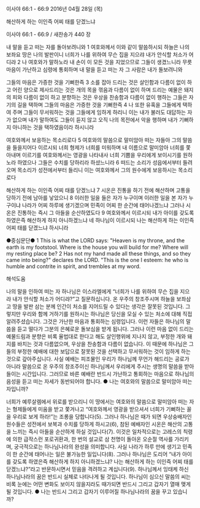 이사야 66:1 - 66:9 
2016년 04월 28일 (목)

해산하게 하는 이인즉 어찌 태를 닫겠느냐



이사야 66:1 - 66:9 / 새찬송가 440 장


내 말을 듣고 떠는 자를 돌아보려니와
1 여호와께서 이와 같이 말씀하시되 하늘은 나의 보좌요 땅은 나의 발판이니 너희가 나를 위하여 무슨 집을 지으랴 내가 안식할 처소가 어디랴 2 나 여호와가 말하노라 내 손이 이 모든 것을 지었으므로 그들이 생겼느니라 무릇 마음이 가난하고 심령에 통회하며 내 말을 듣고 떠는 자 그 사람은 내가 돌보려니와

그들의 마음은 가증한 것을 기뻐한즉
3 소를 잡아 드리는 것은 살인함과 다름이 없이 하고 어린 양으로 제사드리는 것은 개의 목을 꺾음과 다름이 없이 하며 드리는 예물은 돼지의 피와 다름이 없이 하고 분향하는 것은 우상을 찬송함과 다름이 없이 행하는 그들은 자기의 길을 택하며 그들의 마음은 가증한 것을 기뻐한즉 4 나 또한 유혹을 그들에게 택하여 주며 그들이 무서워하는 것을 그들에게 임하게 하리니 이는 내가 불러도 대답하는 자가 없으며 내가 말하여도 그들이 듣지 않고 오직 나의 목전에서 악을 행하며 내가 기뻐하지 아니하는 것을 택하였음이라 하시니라

여호와께서 보응하는 목소리로다
5 여호와의 말씀으로 말미암아 떠는 자들아 그의 말씀을 들을지어다 이르시되 너희 형제가 너희를 미워하며 내 이름으로 말미암아 너희를 쫓아내며 이르기를 여호와께서는 영광을 나타내사 너희 기쁨을 우리에게 보이시기를 원하노라 하였으나 그들은 수치를 당하리라 하셨느니라 6 떠드는 소리가 성읍에서부터 들려 오며 목소리가 성전에서부터 들리니 이는 여호와께서 그의 원수에게 보응하시는 목소리로다

해산하게 하는 이인즉 어찌 태를 닫겠느냐
7 시온은 진통을 하기 전에 해산하며 고통을 당하기 전에 남아를 낳았으니 8 이러한 일을 들은 자가 누구이며 이러한 일을 본 자가 누구이냐 나라가 어찌 하루에 생기겠으며 민족이 어찌 한 순간에 태어나겠느냐 그러나 시온은 진통하는 즉시 그 아들을 순산하였도다 9 여호와께서 이르시되 내가 아이를 갖도록 하였은즉 해산하게 하지 아니하겠느냐 네 하나님이 이르시되 나는 해산하게 하는 이인즉 어찌 태를 닫겠느냐 하시니라

●중심문단● 1 This is what the LORD says: "Heaven is my throne, and the earth is my footstool. Where is the house you will build for me? Where will my resting place be? 2 Has not my hand made all these things, and so they came into being?" declares the LORD. "This is the one I esteem: he who is humble and contrite in spirit, and trembles at my word.

해석도움





나의 말을 인하여 떠는 자
하나님은 이스라엘에게 “너희가 나를 위하여 무슨 집을 지으랴 내가 안식할 처소가 어디랴?”고 질문하십니다. 온 우주의 창조주시며 하늘을 보좌삼고 땅을 발판 삼는 분께 인간이 처소를 지어드릴 수 있다는 생각은 잘못된 것입니다. 그렇지만 우리와 함께 거하기를 원하시는 하나님은 당신을 모실 수 있는 처소에 대해 직접 알려주셨습니다. 그것은 가난한 마음과 통회하는 심령입니다. 이런 자들은 하나님의 말씀을 듣고 떨다가 그분의 은혜로운 돌보심을 받게 됩니다. 그러나 이런 마음 없이 드리는 예물드림과 분향은 비록 율법대로 한다고 해도 살인행위에 지나지 않고, 부정한 개와 돼지를 바치는 것과 다름없으며, 우상을 찬송함과 다름이 없습니다. 이 때문에 하나님은 그들의 부정한 예배에 대한 보답으로 잘못된 것을 선택하고 무서워하는 것이 임하게 하는 것으로 갚아주십니다. 사실 예배는 피조물인 우리가 하나님께 무언가 해드리는 공로가 아니라 말씀으로 온 우주의 창조주이신 하나님께서 우리에게 주시는 생명의 말씀을 받아들이는 시간입니다. 그러므로 바른 예배란 반드시 가난하고 통회하는 마음으로 하나님의 음성을 듣고 떠는 자세가 동반되어야 합니다.
● 나는 여호와의 말씀으로 말미암아 떠는 자입니까?

너희가 예루살렘에서 위로를 받으리니
이 땅에서는 여호와의 말씀으로 말미암아 떠는 자는 형제들에게 미움을 받고 쫓겨나고 “여호와께서 영광을 받으셔서 너희가 기뻐하는 꼴을 우리로 보게 하라!”는 조롱을 당합니다(5). 그러나 하나님은 때가 되면 우상숭배자인 원수들은 성전에서 보복과 수치를 당하게 하시고(6), 참된 예배자인 시온은 해산의 고통을 느끼는 즉시 아들을 순산하게 하실 것입니다(7). 이것은 일차적으로는 고레스의 칙령에 의한 급작스런 포로귀환과, 한 번의 설교로 삼 천명이 돌아온 오순절 역사를 가리키며, 궁극적으로는 하나님나라의 완성을 의미합니다. 사실 나라가 하루 만에 생기고 민족이 한 순간에 태어나는 일은 불가능한 일입니다(8). 그러나 하나님은 도리어 “내가 아이를 갖도록 하였은즉 해산하게 하지 아니하겠느냐? 나는 해산하게 하는 이인즉 어찌 태를 닫겠느냐?”라고 반문하시면서 믿음을 격려하고 계십니다(9). 하나님께서 잉태케 하신 하나님나라의 꿈은 반드시 실체로 나타나게 될 것입니다. 하나님이 심으신 말씀의 씨는 비록 눈에는 어떤 변화도 보이지 않을지라도 때가되면 반드시 그리고 갑자기 열매 맺게 될 것입니다.
● 나는 반드시 그리고 갑자기 이루어질 하나님나라의 꿈을 꾸고 있습니까?